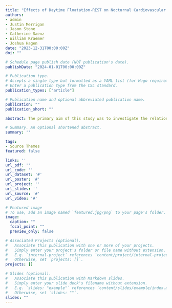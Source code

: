 ```yaml
---
title: "Effects of Daytime Floatation-REST on Nocturnal Cardiovascular Physiology, Sleep, and Subjective Recovery in Collegiate Student-Athletes: A Comprehensive Observational Study"
authors:
- admin
- Justin Merrigan
- Jason Stone
- Catherine Saenz
- William Kraemer
- Joshua Hagen
date: "2023-12-31T00:00:00Z"
doi: ""

# Schedule page publish date (NOT publication's date).
publishDate: "2024-01-01T00:00:00Z"

# Publication type.
# Accepts a single type but formatted as a YAML list (for Hugo requirements).
# Enter a publication type from the CSL standard.
publication_types: ["article"]

# Publication name and optional abbreviated publication name.
publication: ""
publication_short: ""

abstract: The primary aim of this study was to investigate the relationship between floatation-restricted environmental stimulation therapy (floatation-REST) and nocturnal cardiovascular physiology and sleep in collegiate athletes. The secondary aim was to describe the perceived changes in soreness, mood, fatigue, and energy level after floatation-REST and the overall floatation-REST experience in collegiate athletes. Data included 183 records of nocturnal cardiovascular physiology and sleep collected using a wearable device from 89 athletes (49.43% women) on 12 different varsity sports, and 2319 survey responses collected immediately after the floatation-REST session from 907 athletes (49.17% women) across 24 varsity sports. Resting heart rate (RHR) (p < 0.001, effect size (ES) = -0.367) but not heart rate variability (HRV) or sleep metrics were significantly different in female athletes and both RHR (p = 0.017, ES = -0.227)  and HRV (p = 0.032, ES = 0.189) but not sleep metrics were significantly different in male athletes after the floatation-REST session compared to the seven-day rolling average before the session. 98.6% of the survey responses reported an overall good floatation-REST experience and 85.3% reported feeling better after the session. Athletes also reported reduced soreness, stress, fatigue, and improved energy level. These findings demonstrate the relationship between floatation-REST and nocturnal cardiovascular physiology and subjective recovery in collegiate athletes. Periods of autonomic imbalance and fatigue may be an ideal time for practitioners to recommend floatation-REST to athletes and strategic designs of athlete monitoring paradigms may allow for insights into the effects of recovery modalities on athletes in applied settings.

# Summary. An optional shortened abstract.
summary: ''

tags:
- Source Themes
featured: false

links: ''
url_pdf: ''
url_code: ''
url_dataset: '#'
url_poster: '#'
url_project: ''
url_slides: ''
url_source: '#'
url_video: '#'

# Featured image
# To use, add an image named `featured.jpg/png` to your page's folder. 
image:
  caption: ""
  focal_point: ""
  preview_only: false

# Associated Projects (optional).
#   Associate this publication with one or more of your projects.
#   Simply enter your project's folder or file name without extension.
#   E.g. `internal-project` references `content/project/internal-project/index.md`.
#   Otherwise, set `projects: []`.
projects: []

# Slides (optional).
#   Associate this publication with Markdown slides.
#   Simply enter your slide deck's filename without extension.
#   E.g. `slides: "example"` references `content/slides/example/index.md`.
#   Otherwise, set `slides: ""`.
slides: ""
---
```

